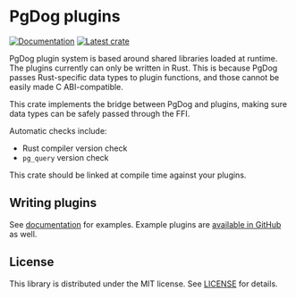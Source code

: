 # PgDog plugins

[![Documentation](https://img.shields.io/badge/documentation-blue?style=flat)](https://docsrs.pgdog.dev/pgdog_plugin/index.html)
[![Latest crate](https://img.shields.io/crates/v/pgdog-plugin.svg)](https://crates.io/crates/pgdog-plugin)

PgDog plugin system is based around shared libraries loaded at runtime. The plugins currently can only be
written in Rust. This is because PgDog passes Rust-specific data types to plugin functions, and those cannot
be easily made C ABI-compatible.

This crate implements the bridge between PgDog and plugins, making sure data types can be safely passed through the FFI.

Automatic checks include:

- Rust compiler version check
- `pg_query` version check

This crate should be linked at compile time against your plugins.

## Writing plugins

See [documentation](https://docsrs.pgdog.dev/pgdog_plugin/index.html) for examples. Example plugins are [available in GitHub](https://github.com/pgdogdev/pgdog/tree/main/plugins) as well.

## License

This library is distributed under the MIT license. See [LICENSE](LICENSE) for details.
